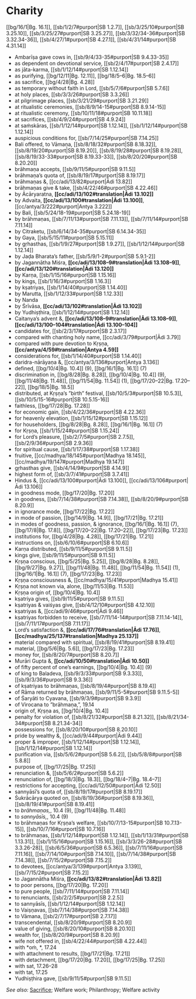 # Charity

[[bg/16/1|Bg. 16.1]], [[sb/1/2/7#purport|SB 1.2.7]], [[sb/3/25/10#purport|SB 3.25.10]], [[sb/3/25/27#purport|SB 3.25.27]], [[sb/3/32/34-36#purport|SB 3.32.34-36]], [[sb/4/27/1#purport|SB 4.27.1]], [[sb/4/31/14#purport|SB 4.31.14]]

* Ambarīṣa gave cows in, [[sb/9/4/33-35#purport|SB 9.4.33-35]]
* as dependent on devotional service, [[sb/2/4/17#purport|SB 2.4.17]]
* as jāta-karma, [[sb/1/12/14#purport|SB 1.12.14]]
* as purifying, [[bg/12/11|Bg. 12.11]], [[bg/18/5–6|Bg. 18.5–6]]
* as sacrifice, [[bg/4/28|Bg. 4.28]]
* as temporary without faith in Lord, [[sb/5/7/6#purport|SB 5.7.6]]
* at holy places, [[sb/3/3/26#purport|SB 3.3.26]]
* at pilgrimage places, [[sb/3/21/29#purport|SB 3.21.29]]
* at ritualistic ceremonies, [[sb/8/9/14-15#purport|SB 8.9.14-15]]
* at ritualistic ceremony, [[sb/10/11/18#purport|SB 10.11.18]]
* at sacrifices, [[sb/4/9/24#purport|SB 4.9.24]]
* at saṁskāras, [[sb/1/12/14#purport|SB 1.12.14]], [[sb/1/12/14#purport|SB 1.12.14]]
* auspicious conditions for, [[sb/7/14/25#purport|SB 7.14.25]]
* Bali offered, to Vāmaṇa, [[sb/8/18/32#purport|SB 8.18.32]], [[sb/8/19/20#purport|SB 8.19.20]], [[sb/8/19/28#purport|SB 8.19.28]], [[sb/8/19/33-33#purport|SB 8.19.33-33]], [[sb/8/20/20#purport|SB 8.20.20]]
* brāhmaṇa accepts, [[sb/9/11/5#purport|SB 9.11.5]]
* brāhmaṇa’s quota of, [[sb/8/19/17#purport|SB 8.19.17]]
* brāhmaṇas &, [[cc/adi/13/82#purport|Ādi 13.82]]
* brāhmaṇas give & take, [[sb/4/22/46#purport|SB 4.22.46]]
* by Ācāryaratna, **[[cc/adi/13/102#translation|Ādi 13.102]]**
* by Advaita, **[[cc/adi/13/100#translation|Ādi 13.100]]**, [[cc/antya/3/222#purport|Antya 3.222]]
* by Bali, [[sb/5/24/18-19#purport|SB 5.24.18-19]]
* by brāhmaṇas, [[sb/7/11/13#purport|SB 7.11.13]], [[sb/7/11/14#purport|SB 7.11.14]]
* by Citraketu, [[sb/6/14/34-35#purport|SB 6.14.34-35]]
* by Gaya, [[sb/5/15/11#purport|SB 5.15.11]]
* by gṛhasthas, [[sb/1/9/27#purport|SB 1.9.27]], [[sb/1/12/14#purport|SB 1.12.14]]
* by Jaḍa Bharata’s father, [[sb/5/9/1-2#purport|SB 5.9.1-2]]
* by Jagannātha Miśra, **[[cc/adi/13/108–9#translation|Ādi 13.108–9]]**, **[[cc/adi/13/120#translation|Ādi 13.120]]**
* by Karṇa, [[sb/1/15/16#purport|SB 1.15.16]]
* by kings, [[sb/1/16/3#purport|SB 1.16.3]]
* by kṣatriyas, [[sb/1/14/40#purport|SB 1.14.40]]
* by Marutta, [[sb/1/12/33#purport|SB 1.12.33]]
* by Nanda
* by Śrīvāsa, **[[cc/adi/13/102#translation|Ādi 13.102]]**
* by Yudhiṣṭhira, [[sb/1/12/14#purport|SB 1.12.14]]
* Caitanya’s advent &, **[[cc/adi/13/108–9#translation|Ādi 13.108–9]]**, **[[cc/adi/13/100–104#translation|Ādi 13.100–104]]**
* candidates for, [[sb/2/3/17#purport|SB 2.3.17]]
* compared with chanting holy name, [[cc/adi/3/79#purport|Ādi 3.79]]
* compared with pure devotion to Kṛṣṇa, **[[cc/antya/4/59#translation|Antya 4.59]]**
* considerations for, [[sb/1/14/40#purport|SB 1.14.40]]
* daridra-nārāyaṇa &, [[cc/antya/3/136#purport|Antya 3.136]]
* defined, [[bg/10/4|Bg. 10.4]] (9), [[bg/16/1|Bg. 16.1]] (7)
* discrimination in, [[bg/8/28|Bg. 8.28]], [[bg/10/4|Bg. 10.4]] (9), [[bg/11/48|Bg. 11.48]], [[bg/11/54|Bg. 11.54]] (1), [[bg/17/20–22|Bg. 17.20–22]], [[bg/18/5|Bg. 18.5]]
* distributed, at Kṛṣṇa’s ”birth” festival, [[sb/10/5/3#purport|SB 10.5.3]], [[sb/10/5/15-16#purport|SB 10.5.15-16]]
* faithless, [[bg/17/28|Bg. 17.28]]
* for economic gain, [[sb/4/22/36#purport|SB 4.22.36]]
* for heavenly elevation, [[sb/1/15/12#purport|SB 1.15.12]]
* for householders, [[bg/8/28|Bg. 8.28]], [[bg/16/1|Bg. 16.1]] (7)
* for Kṛṣṇa, [[sb/1/15/24#purport|SB 1.15.24]]
* for Lord’s pleasure, [[sb/2/7/5#purport|SB 2.7.5]], [[sb/2/9/36#purport|SB 2.9.36]]
* for spiritual cause, [[sb/1/17/38#purport|SB 1.17.38]]
* fruitive, [[cc/madhya/18/145#purport|Madhya 18.145]], [[cc/madhya/19/147#purport|Madhya 19.147]]
* gṛhasthas give, [[sb/4/14/9#purport|SB 4.14.9]]
* highest form of, [[sb/3/7/41#purport|SB 3.7.41]]
* Hindus &, [[cc/adi/13/100#purport|Ādi 13.100]], [[cc/adi/13/106#purport|Ādi 13.106]]
* in goodness mode, [[bg/17/20|Bg. 17.20]]
* in goodness, [[sb/7/14/38#purport|SB 7.14.38]], [[sb/8/20/9#purport|SB 8.20.9]]
* in ignorance mode, [[bg/17/22|Bg. 17.22]]
* in mode of passion, [[bg/14/9|Bg. 14.9]], [[bg/17/21|Bg. 17.21]]
* in modes of goodness, passion, & ignorance, [[bg/16/1|Bg. 16.1]] (7), [[bg/17/8|Bg. 17.8]], [[bg/17/20–22|Bg. 17.20–22]], [[bg/17/23|Bg. 17.23]]
* institutions for, [[bg/4/28|Bg. 4.28]], [[bg/17/21|Bg. 17.21]]
* instructions on, [[sb/6/10/6#purport|SB 6.10.6]]
* Karṇa distributed, [[sb/9/11/5#purport|SB 9.11.5]]
* kings give, [[sb/9/11/5#purport|SB 9.11.5]]
* Kṛṣṇa conscious, [[bg/5/25|Bg. 5.25]], [[bg/8/28|Bg. 8.28]], [[bg/9/27|Bg. 9.27]], [[bg/11/48|Bg. 11.48]], [[bg/11/54|Bg. 11.54]] (1), [[bg/16/1|Bg. 16.1]] (7), [[bg/17/23|Bg. 17.23]]
* Kṛṣṇa consciousness &, [[cc/madhya/15/41#purport|Madhya 15.41]]
* Kṛṣṇa not known via, alone, [[bg/11/53|Bg. 11.53]]
* Kṛṣṇa origin of, [[bg/10/4|Bg. 10.4]]
* kṣatriya gives, [[sb/9/11/5#purport|SB 9.11.5]]
* kṣatriyas & vaiśyas give, [[sb/4/12/10#purport|SB 4.12.10]]
* kṣatriyas &, [[cc/adi/9/46#purport|Ādi 9.46]]
* kṣatriyas forbidden to receive, [[sb/7/11/14-14#purport|SB 7.11.14-14]], [[sb/7/11/17#purport|SB 7.11.17]]
* Lord’s satisfaction &, **[[cc/adi/17/76#translation|Ādi 17.76]]**, **[[cc/madhya/25/137#translation|Madhya 25.137]]**
* material compared with spiritual, [[sb/8/19/41#purport|SB 8.19.41]]
* material, [[bg/5/6|Bg. 5.6]], [[bg/17/23|Bg. 17.23]]
* money for, [[sb/8/20/7#purport|SB 8.20.7]]
* Murāri Gupta &, **[[cc/adi/10/50#translation|Ādi 10.50]]**
* of fifty percent of one’s earnings, [[bg/10/4|Bg. 10.4]] (9)
* of king to Baladeva, [[sb/9/3/33#purport|SB 9.3.33]], [[sb/9/3/36#purport|SB 9.3.36]]
* of kṣatriyas to brāhmaṇas, [[sb/8/19/4#purport|SB 8.19.4]]
* of Rāma returned by brāhmaṇas, [[sb/9/11/5-5#purport|SB 9.11.5-5]]
* of Śaryāti to Cyavana, [[sb/9/3/9#purport|SB 9.3.9]]
* of Virocana to ”brāhmaṇa,”, 19.14
* origin of, Kṛṣṇa as, [[bg/10/4|Bg. 10.4]]
* penalty for violation of, [[sb/8/21/32#purport|SB 8.21.32]], [[sb/8/21/34-34#purport|SB 8.21.34-34]]
* possessions for, [[sb/8/20/10#purport|SB 8.20.10]]
* pride by wealthy &, [[cc/adi/9/44#purport|Ādi 9.44]]
* proper & improper, [[sb/1/12/14#purport|SB 1.12.14]], [[sb/1/12/14#purport|SB 1.12.14]]
* purification via, [[sb/5/6/2#purport|SB 5.6.2]], [[sb/5/8/8#purport|SB 5.8.8]]
* purpose of, [[bg/17/25|Bg. 17.25]]
* renunciation &, [[sb/5/6/2#purport|SB 5.6.2]]
* renunciation of, [[bg/18/3|Bg. 18.3]], [[bg/18/4–7|Bg. 18.4–7]]
* restrictions for accepting, [[cc/adi/12/50#purport|Ādi 12.50]]
* sannyāsī’s quota of, [[sb/8/19/17#purport|SB 8.19.17]]
* Śukrācārya quoted on, [[sb/8/19/36#purport|SB 8.19.36]], [[sb/8/19/41#purport|SB 8.19.41]]
* to *brāhmaṇas,*, 10.4 (9), [[bg/11/48|Bg. 11.48]]
* to *sannyāsīs,*, 10.4 (9)
* to brāhmaṇas for Kṛṣṇa’s welfare, [[sb/10/7/13-15#purport|SB 10.7.13-15]], [[sb/10/7/16#purport|SB 10.7.16]]
* to brāhmaṇas, [[sb/1/12/14#purport|SB 1.12.14]], [[sb/1/13/31#purport|SB 1.13.31]], [[sb/1/15/16#purport|SB 1.15.16]], [[sb/3/3/26-28#purport|SB 3.3.26-28]], [[sb/6/5/36#purport|SB 6.5.36]], [[sb/7/11/16#purport|SB 7.11.16]], [[sb/7/14/10#purport|SB 7.14.10]], [[sb/7/14/38#purport|SB 7.14.38]], [[sb/7/15/2#purport|SB 7.15.2]]
* to devotees, [[cc/antya/3/139#purport|Antya 3.139]], [[sb/7/15/2#purport|SB 7.15.2]]
* to Jagannātha Miśra, **[[cc/adi/13/82#translation|Ādi 13.82]]**
* to poor persons, [[bg/17/20|Bg. 17.20]]
* to pure people, [[sb/7/11/14#purport|SB 7.11.14]]
* to renunciants, [[sb/2/2/5#purport|SB 2.2.5]]
* to sannyāsīs, [[sb/1/12/14#purport|SB 1.12.14]]
* to Vaiṣṇavas, [[sb/7/14/38#purport|SB 7.14.38]]
* to Vāmana, [[sb/2/7/17#purport|SB 2.7.17]]
* transcendental, [[sb/8/20/9#purport|SB 8.20.9]]
* value of giving, [[sb/8/20/10#purport|SB 8.20.10]]
* wealth for, [[sb/8/20/9#purport|SB 8.20.9]]
* wife not offered in, [[sb/4/22/44#purport|SB 4.22.44]]
* with *oṁ, *, 17.24
* with attachment to results, [[bg/17/21|Bg. 17.21]]
* with detachment, [[bg/17/20|Bg. 17.20]], [[bg/17/25|Bg. 17.25]]
* with sat, 17.26–28
* with tat, 17.25
* Yudhiṣṭhira gave, [[sb/9/11/5#purport|SB 9.11.5]]

*See also:* [Sacrifice](entries/sacrifice.md); Welfare work; Philanthropy; Welfare activity
